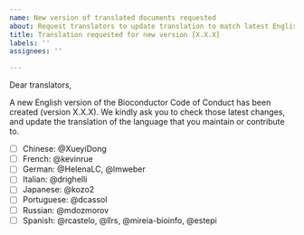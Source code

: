 ```yaml
---
name: New version of translated documents requested
about: Request translators to update translation to match latest English version.
title: Translation requested for new version [X.X.X]
labels: ''
assignees: ''

---
```


Dear translators,

A new English version of the Bioconductor Code of Conduct has been created (version X.X.X).
We kindly ask you to check those latest changes, and update the translation of the language that you maintain or contribute to.

- [ ] Chinese: @XueyiDong
- [ ] French: @kevinrue
- [ ] German: @HelenaLC, @lmweber
- [ ] Italian: @drighelli
- [ ] Japanese: @kozo2
- [ ] Portuguese: @dcassol
- [ ] Russian: @mdozmorov
- [ ] Spanish: @rcastelo, @llrs, @mireia-bioinfo, @estepi
